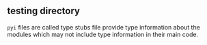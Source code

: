 ## testing directory

`pyi` files are called type stubs file
provide type information about the modules which may not include type information in
their main code.


